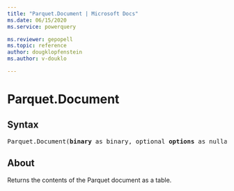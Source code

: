 ```yaml
---
title: "Parquet.Document | Microsoft Docs"
ms.date: 06/15/2020
ms.service: powerquery

ms.reviewer: gepopell
ms.topic: reference
author: dougklopfenstein
ms.author: v-douklo

---
```


# Parquet.Document

## Syntax
<pre>
Parquet.Document(<b>binary</b> as binary, optional <b>options</b> as nullable record) as any
</pre>

## About
Returns the contents of the Parquet document as a table.

